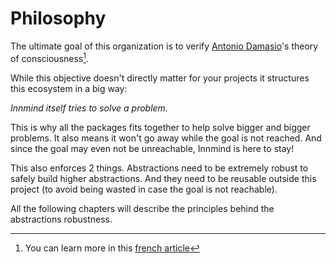 # Philosophy

The ultimate goal of this organization is to verify [Antonio Damasio](https://en.wikipedia.org/wiki/Antonio_Damasio)'s theory of consciousness[^1].

While this objective doesn't directly matter for your projects it structures this ecosystem in a big way:

_Innmind itself tries to solve a problem._

This is why all the packages fits together to help solve bigger and bigger problems. It also means it won't go away while the goal is not reached. And since the goal may even not be unreachable, Innmind is here to stay!

This also enforces 2 things. Abstractions need to be extremely robust to safely build higher abstractions. And they need to be reusable outside this project (to avoid being wasted in case the goal is not reachable).

All the following chapters will describe the principles behind the abstractions robustness.

[^1]: You can learn more in this [french article](https://github.com/Innmind/Research-N-Development/blob/master/Papers/Sur%20la%20conscience.md)
